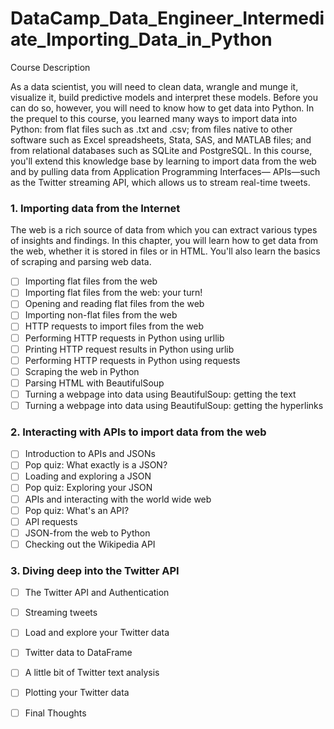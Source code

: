 # DataCamp_Data_Engineer_Intermediate_Importing_Data_in_Python

Course Description<br />

As a data scientist, you will need to clean data, wrangle and munge it, visualize it, build predictive models and interpret these models. Before you can do so, however, you will need to know how to get data into Python. In the prequel to this course, you learned many ways to import data into Python: from flat files such as .txt and .csv; from files native to other software such as Excel spreadsheets, Stata, SAS, and MATLAB files; and from relational databases such as SQLite and PostgreSQL. In this course, you'll extend this knowledge base by learning to import data from the web and by pulling data from Application Programming Interfaces— APIs—such as the Twitter streaming API, which allows us to stream real-time tweets.

### 1. Importing data from the Internet

The web is a rich source of data from which you can extract various types of insights and findings. In this chapter, you will learn how to get data from the web, whether it is stored in files or in HTML. You'll also learn the basics of scraping and parsing web data.

- [ ] Importing flat files from the web
- [ ] Importing flat files from the web: your turn!
- [ ] Opening and reading flat files from the web
- [ ] Importing non-flat files from the web
- [ ] HTTP requests to import files from the web
- [ ] Performing HTTP requests in Python using urllib
- [ ] Printing HTTP request results in Python using urlib
- [ ] Performing HTTP requests in Python using requests
- [ ] Scraping the web in Python
- [ ] Parsing HTML with BeautifulSoup
- [ ] Turning a webpage into data using BeautifulSoup: getting the text
- [ ] Turning a webpage into data using BeautifulSoup: getting the hyperlinks

### 2. Interacting with APIs to import data from the web

- [ ] Introduction to APIs and JSONs
- [ ] Pop quiz: What exactly is a JSON?
- [ ] Loading and exploring a JSON
- [ ] Pop quiz: Exploring your JSON
- [ ] APIs and interacting with the world wide web
- [ ] Pop quiz: What's an API?
- [ ] API requests
- [ ] JSON-from the web to Python
- [ ] Checking out the Wikipedia API

### 3. Diving deep into the Twitter API

- [ ] The Twitter API and Authentication
- [ ] Streaming tweets
- [ ] Load and explore your Twitter data
- [ ] Twitter data to DataFrame
- [ ] A little bit of Twitter text analysis
- [ ] Plotting your Twitter data
- [ ] Final Thoughts

